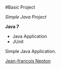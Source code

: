 #Basic Project

*Simple Java Project*

**Java 7**

* Java Application
* JUnit

Simple Java Application. 

[Jean-francois Nepton](http://sqasolution.com)